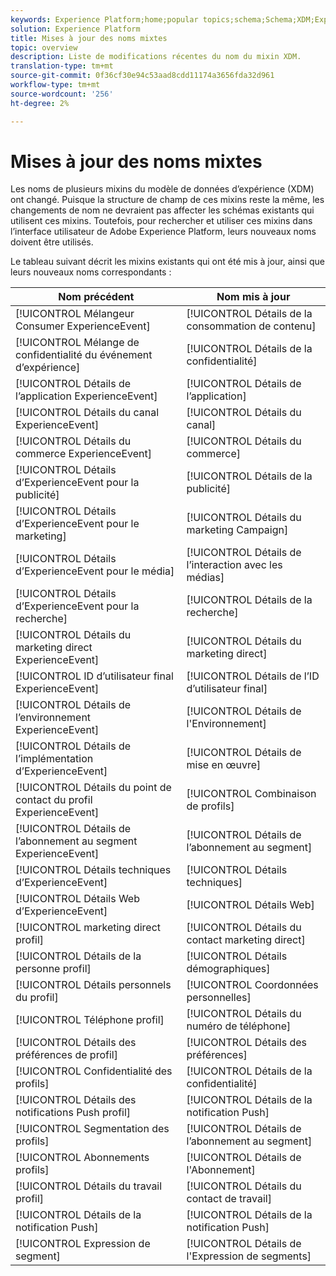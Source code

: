 ```yaml
---
keywords: Experience Platform;home;popular topics;schema;Schema;XDM;ExperienceEvent;fields;schemas;Schemas;Schema design;mixin;mixin;enduserids;end-user;end user;ids;
solution: Experience Platform
title: Mises à jour des noms mixtes
topic: overview
description: Liste de modifications récentes du nom du mixin XDM.
translation-type: tm+mt
source-git-commit: 0f36cf30e94c53aad8cdd11174a3656fda32d961
workflow-type: tm+mt
source-wordcount: '256'
ht-degree: 2%

---
```



# Mises à jour des noms mixtes

Les noms de plusieurs mixins du modèle de données d’expérience (XDM) ont changé. Puisque la structure de champ de ces mixins reste la même, les changements de nom ne devraient pas affecter les schémas existants qui utilisent ces mixins. Toutefois, pour rechercher et utiliser ces mixins dans l’interface utilisateur de Adobe Experience Platform, leurs nouveaux noms doivent être utilisés.

Le tableau suivant décrit les mixins existants qui ont été mis à jour, ainsi que leurs nouveaux noms correspondants :

| Nom précédent | Nom mis à jour |
| --- | --- |
| [!UICONTROL Mélangeur Consumer ExperienceEvent] | [!UICONTROL Détails de la consommation de contenu] |
| [!UICONTROL Mélange de confidentialité du événement d’expérience] | [!UICONTROL Détails de la confidentialité] |
| [!UICONTROL Détails de l’application ExperienceEvent] | [!UICONTROL Détails de l’application] |
| [!UICONTROL Détails du canal ExperienceEvent] | [!UICONTROL Détails du canal] |
| [!UICONTROL Détails du commerce ExperienceEvent] | [!UICONTROL Détails du commerce] |
| [!UICONTROL Détails d’ExperienceEvent pour la publicité] | [!UICONTROL Détails de la publicité] |
| [!UICONTROL Détails d’ExperienceEvent pour le marketing] | [!UICONTROL Détails du marketing Campaign] |
| [!UICONTROL Détails d’ExperienceEvent pour le média] | [!UICONTROL Détails de l’interaction avec les médias] |
| [!UICONTROL Détails d’ExperienceEvent pour la recherche] | [!UICONTROL Détails de la recherche] |
| [!UICONTROL Détails du marketing direct ExperienceEvent] | [!UICONTROL Détails du marketing direct] |
| [!UICONTROL ID d’utilisateur final ExperienceEvent] | [!UICONTROL Détails de l’ID d’utilisateur final] |
| [!UICONTROL Détails de l’environnement ExperienceEvent] | [!UICONTROL Détails de l&#39;Environnement] |
| [!UICONTROL Détails de l’implémentation d’ExperienceEvent] | [!UICONTROL Détails de mise en œuvre] |
| [!UICONTROL Détails du point de contact du profil ExperienceEvent] | [!UICONTROL Combinaison de profils] |
| [!UICONTROL Détails de l’abonnement au segment ExperienceEvent] | [!UICONTROL Détails de l’abonnement au segment] |
| [!UICONTROL Détails techniques d’ExperienceEvent] | [!UICONTROL Détails techniques] |
| [!UICONTROL Détails Web d’ExperienceEvent] | [!UICONTROL Détails Web] |
| [!UICONTROL marketing direct profil] | [!UICONTROL Détails du contact marketing direct] |
| [!UICONTROL Détails de la personne profil] | [!UICONTROL Détails démographiques] |
| [!UICONTROL Détails personnels du profil] | [!UICONTROL Coordonnées personnelles] |
| [!UICONTROL Téléphone profil] | [!UICONTROL Détails du numéro de téléphone] |
| [!UICONTROL Détails des préférences de profil] | [!UICONTROL Détails des préférences] |
| [!UICONTROL Confidentialité des profils] | [!UICONTROL Détails de la confidentialité] |
| [!UICONTROL Détails des notifications Push profil] | [!UICONTROL Détails de la notification Push] |
| [!UICONTROL Segmentation des profils] | [!UICONTROL Détails de l’abonnement au segment] |
| [!UICONTROL Abonnements profils] | [!UICONTROL Détails de l&#39;Abonnement] |
| [!UICONTROL Détails du travail profil] | [!UICONTROL Détails du contact de travail] |
| [!UICONTROL Détails de la notification Push] | [!UICONTROL Détails de la notification Push] |
| [!UICONTROL Expression de segment] | [!UICONTROL Détails de l&#39;Expression de segments] |